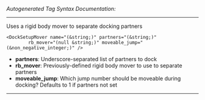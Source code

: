 _Autogenerated Tag Syntax Documentation:_

---
Uses a rigid body mover to separate docking partners

```
<DockSetupMover name="(&string;)" partners="(&string;)"
        rb_mover="(null &string;)" moveable_jump="(&non_negative_integer;)" />
```

-   **partners**: Underscore-separated list of partners to dock
-   **rb_mover**: Previously-defined rigid body mover to use to separate partners
-   **moveable_jump**: Which jump number should be moveable during docking? Defaults to 1 if partners not set

---
